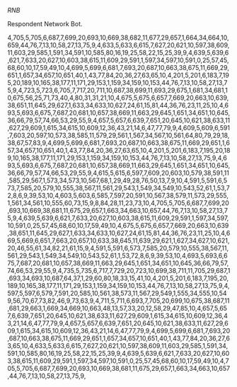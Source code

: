 *RNB*

Respondent Network Bot.

4,705,5,705,6,687,7,699,20,693,10,669,38,682,11,677,29,657,1,664,34,664,10,659,44,76,7,13,10,58,27,13,75,9,4,633,5,633,6,615,7,627,20,621,10,597,38,609,11,603,29,585,1,591,34,591,10,585,80,16,19,25,58,22,15,25,39,9,4,639,5,639,6,621,7,633,20,627,10,603,38,615,11,609,29,591,1,597,34,597,10,591,0,25,57,45,68,60,10,17,59,49,10,4,699,5,699,6,681,7,693,20,687,10,663,38,675,11,669,29,651,1,657,34,657,10,651,40,1,43,77,84,20,36,27,63,65,10,4,201,5,201,6,183,7,195,20,189,10,165,38,177,11,171,29,153,1,159,34,159,10,153,44,76,7,13,10,58,27,13,75,9,4,723,5,723,6,705,7,717,20,711,10,687,38,699,11,693,29,675,1,681,34,681,10,675,56,25,71,73,40,4,80,31,31,21,10,4,675,5,675,6,657,7,669,20,663,10,639,38,651,11,645,29,627,1,633,34,633,10,627,24,61,15,81,44,36,76,23,11,25,10,4,693,5,693,6,675,7,687,20,681,10,657,38,669,11,663,29,645,1,651,34,651,10,645,36,66,79,57,74,66,53,29,55,9,4,657,5,657,6,639,7,651,20,645,10,621,38,633,11,627,29,609,1,615,34,615,10,609,12,36,43,21,14,6,47,77,79,9,4,609,5,609,6,591,7,603,20,597,10,573,38,585,11,579,29,561,1,567,34,567,10,561,64,80,79,29,18,38,67,57,83,9,4,699,5,699,6,681,7,693,20,687,10,663,38,675,11,669,29,651,1,657,34,657,10,651,40,1,43,77,84,20,36,27,63,65,10,4,201,5,201,6,183,7,195,20,189,10,165,38,177,11,171,29,153,1,159,34,159,10,153,44,76,7,13,10,58,27,13,75,9,4,693,5,693,6,675,7,687,20,681,10,657,38,669,11,663,29,645,1,651,34,651,10,645,36,66,79,57,74,66,53,29,55,9,4,615,5,615,6,597,7,609,20,603,10,579,38,591,11,585,29,567,1,573,34,573,10,567,68,1,29,49,28,76,50,13,7,9,10,4,591,5,591,6,573,7,585,20,579,10,555,38,567,11,561,29,543,1,549,34,549,10,543,52,61,1,53,72,8,6,9,39,53,10,4,603,5,603,6,585,7,597,20,591,10,567,38,579,11,573,29,555,1,561,34,561,10,555,60,73,15,9,8,84,28,11,23,73,10,4,705,5,705,6,687,7,699,20,693,10,669,38,681,11,675,29,657,1,663,34,663,10,657,44,76,7,13,10,58,27,13,75,9,4,639,5,639,6,621,7,633,20,627,10,603,38,615,11,609,29,591,1,597,34,597,10,591,0,25,57,45,68,60,10,17,59,49,10,4,675,5,675,6,657,7,669,20,663,10,639,38,651,11,645,29,627,1,633,34,633,10,627,24,61,15,81,44,36,76,23,11,25,10,4,669,5,669,6,651,7,663,20,657,10,633,38,645,11,639,29,621,1,627,34,627,10,621,20,46,55,61,34,82,21,61,15,9,4,591,5,591,6,573,7,585,20,579,10,555,38,567,11,561,29,543,1,549,34,549,10,543,52,61,1,53,72,8,6,9,39,53,10,4,693,5,693,6,675,7,687,20,681,10,657,38,669,11,663,29,645,1,651,34,651,10,645,36,66,79,57,74,66,53,29,55,9,4,735,5,735,6,717,7,729,20,723,10,699,38,711,11,705,29,687,1,693,34,693,10,687,64,37,1,29,60,80,18,33,15,41,10,4,201,5,201,6,183,7,195,20,189,10,165,38,177,11,171,29,153,1,159,34,159,10,153,44,76,7,13,10,58,27,13,75,9,4,597,5,597,6,579,7,591,20,585,10,561,38,573,11,567,29,549,1,555,34,555,10,549,56,70,67,73,82,46,9,73,63,9,4,711,5,711,6,693,7,705,20,699,10,675,38,687,11,681,29,663,1,669,34,669,10,663,48,13,57,33,20,12,58,29,47,85,10,4,657,5,657,6,639,7,651,20,645,10,621,38,633,11,627,29,609,1,615,34,615,10,609,12,36,43,21,14,6,47,77,79,9,4,657,5,657,6,639,7,651,20,645,10,621,38,633,11,627,29,609,1,615,34,615,10,609,12,36,43,21,14,6,47,77,79,9,4,699,5,699,6,681,7,693,20,687,10,663,38,675,11,669,29,651,1,657,34,657,10,651,40,1,43,77,84,20,36,27,63,65,10,4,633,5,633,6,615,7,627,20,621,10,597,38,609,11,603,29,585,1,591,34,591,10,585,80,16,19,25,58,22,15,25,39,9,4,639,5,639,6,621,7,633,20,627,10,603,38,615,11,609,29,591,1,597,34,597,10,591,0,25,57,45,68,60,10,17,59,49,10,4,705,5,705,6,687,7,699,20,693,10,669,38,681,11,675,29,657,1,663,34,663,10,657,44,76,7,13,10,58,27,13,75,9,